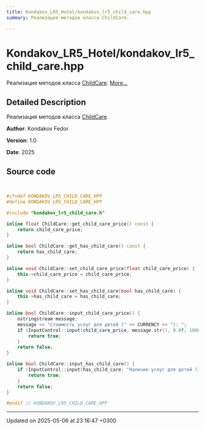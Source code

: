 ```yaml
---
title: Kondakov_LR5_Hotel/kondakov_lr5_child_care.hpp
summary: Реализация методов класса ChildCare. 

---
```


# Kondakov_LR5_Hotel/kondakov_lr5_child_care.hpp

Реализация методов класса [ChildCare](Classes/class_child_care.md).  [More...](#detailed-description)

## Detailed Description

Реализация методов класса [ChildCare](Classes/class_child_care.md). 

**Author**: Kondakov Fedor 

**Version**: 1.0 

**Date**: 2025 



## Source code

```cpp


#ifndef KONDAKOV_LR5_CHILD_CARE_HPP
#define KONDAKOV_LR5_CHILD_CARE_HPP

#include "kondakov_lr5_child_care.h"

inline float ChildCare::get_child_care_price() const {
    return child_care_price;
}

inline bool ChildCare::get_has_child_care() const {
    return has_child_care;
}

inline void ChildCare::set_child_care_price(float child_care_price) {
    this->child_care_price = child_care_price;
}

inline void ChildCare::set_has_child_care(bool has_child_care) {
    this->has_child_care = has_child_care;
}

inline bool ChildCare::input_child_care_price() {
    ostringstream message;
    message << "Стоимость услуг для детей (" << CURRENCY << "): ";
    if (InputControl::input(child_care_price, message.str(), 0.0f, 10000.0f)) { 
        return true; 
    }
    return false;
}

inline bool ChildCare::input_has_child_care() {
    if (InputControl::input(has_child_care, "Наличие услуг для детей (1/0): ")) { 
        return true; 
    }
    return false;
}

#endif // KONDAKOV_LR5_CHILD_CARE_HPP
```


-------------------------------

Updated on 2025-05-06 at 23:16:47 +0300
